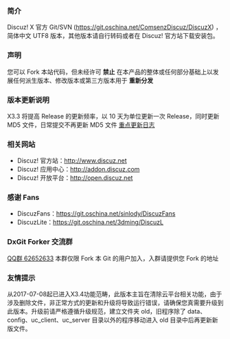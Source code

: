 ### **简介** 

Discuz! X 官方 Git/SVN (https://git.oschina.net/ComsenzDiscuz/DiscuzX) ，简体中文 UTF8 版本，其他版本请自行转码或者在 Discuz! 官方站下载安装包。

### **声明**
您可以 Fork 本站代码，但未经许可 **禁止** 在本产品的整体或任何部分基础上以发展任何派生版本、修改版本或第三方版本用于 **重新分发** 

### **版本更新说明**
X3.3 将提高 Release 的更新频率，以 10 天为单位更新一次 Release，同时更新 MD5 文件，日常提交不再更新 MD5 文件
[重点更新日志](https://git.oschina.net/ComsenzDiscuz/DiscuzX/wikis/%E9%87%8D%E7%82%B9%E6%9B%B4%E6%96%B0%E6%97%A5%E5%BF%97)

### **相关网站**
 
- Discuz! 官方站：http://www.discuz.net
- Discuz! 应用中心：http://addon.discuz.com
- Discuz! 开放平台：http://open.discuz.net

### **感谢 Fans**

- DiscuzFans：https://git.oschina.net/sinlody/DiscuzFans
- DiscuzLite：https://git.oschina.net/3dming/DiscuzL

### **DxGit Forker 交流群**
[QQ群 62652633](http://shang.qq.com/wpa/qunwpa?idkey=5c7c9ff98ebd001751bcda84b47c77830c554f729c72c247957cd86bdd83aa47) 本群仅限 Fork 本 Git 的用户加入，入群请提供您 Fork 的地址

### **友情提示**
从2017-07-08起已进入X3.4功能范畴，此版本主旨在清除云平台相关功能，由于涉及删除文件，非正常方式的更新和升级将导致运行错误，请确保您真需要升级到此版本。升级前请严格遵循升级规范，建立文件夹 old，旧程序除了 data、config、uc_client、uc_server 目录以外的程序移动进入 old 目录中后再更新新版文件。